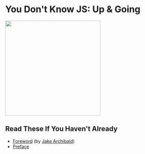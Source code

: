 # You Don't Know JS: Up & Going

<img src="cover.jpg" width="300">

## Read These If You Haven't Already

* [Foreword](foreword.md) (by [Jake Archibald](http://jakearchibald.com))
* [Preface](../preface.md)